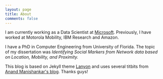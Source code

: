 ```yaml
---
layout: page
title: About
comments: false
---
```


I am currently working as a Data Scientist at [Microsoft](http://www.microsoft.com). Previously, I have worked at Motorola Mobility, IBM Research and Amazon. 

I have a PhD in Computer Engineering from University of Florida. The topic of my dissertation was *Identifying Social Markers from Network data based on Location, Mobility, and Proximity.*

This blog is based on Jekyll theme [Lanyon](https://github.com/poole/lanyon) and uses several titbits from [Anand Manishankar's blog](http://anandmanisankar.com). Thanks guys!
